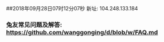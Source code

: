 ##2018年09月28日07时12分07秒 新址: 104.248.133.184
### 兔友常见问题及解答: https://github.com/wanggonging/d/blob/w/FAQ.md
